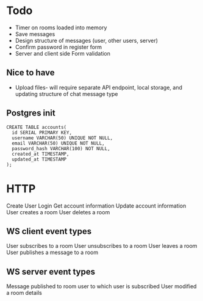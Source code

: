 # Todo

* Timer on rooms loaded into memory
* Save messages
* Design structure of messages (user, other users, server)
* Confirm password in register form
* Server and client side Form validation

## Nice to have

* Upload files- will require separate API endpoint, local storage, and updating structure of chat message type

## Postgres init
```
CREATE TABLE accounts(
  id SERIAL PRIMARY KEY,
  username VARCHAR(50) UNIQUE NOT NULL,
  email VARCHAR(50) UNIQUE NOT NULL,
  password_hash VARCHAR(100) NOT NULL,
  created_at TIMESTAMP,
  updated_at TIMESTAMP
);
```

# HTTP

Create User
Login
Get account information
Update account information
User creates a room
User deletes a room

## WS client event types

User subscribes to a room
User unsubscribes to a room
User leaves a room
User publishes a message to a room

## WS server event types

Message published to room user to which user is subscribed
User modified a room details

